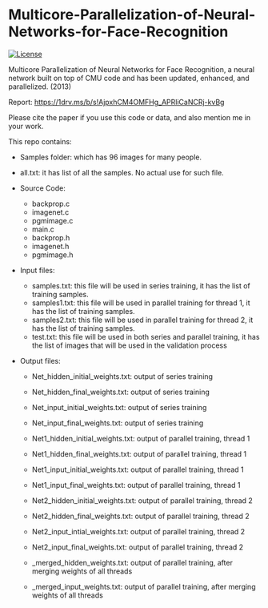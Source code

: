# Multicore-Parallelization-of-Neural-Networks-for-Face-Recognition

[![License](https://img.shields.io/github/license/mashape/apistatus.svg?maxAge=2592000)](https://github.com/ahmedhamdy90/deep-learning-specialization-coursera/blob/master/LICENSE)

Multicore Parallelization of Neural Networks for Face Recognition, a neural network built on top of CMU code and has been updated, enhanced, and parallelized. (2013)

Report: https://1drv.ms/b/s!AjpxhCM4OMFHg_APRliCaNCRj-kvBg

Please cite the paper if you use this code or data, and also mention me in your work.

This repo contains:

- Samples folder: which has 96 images for many people.

- all.txt: it has list of all the samples. No actual use for such file.

- Source Code:
	- backprop.c
	- imagenet.c
	- pgmimage.c
	- main.c
	- backprop.h
	- imagenet.h
	- pgmimage.h

- Input files:
	- samples.txt: this file will be used in series training, it has the list of training samples.
	- samples1.txt: this file will be used in parallel training for thread 1, it has the list of training samples.
	- samples2.txt: this file will be used in parallel training for thread 2, it has the list of training samples.
	- test.txt: this file will be used in both series and parallel training, it has the list of images that will be used in the validation process
	
- Output files:
	- Net_hidden_initial_weights.txt: output of series training
	- Net_hidden_final_weights.txt: output of series training
	- Net_input_initial_weights.txt: output of series training
	- Net_input_final_weights.txt: output of series training

	- Net1_hidden_initial_weights.txt: output of parallel training, thread 1
	- Net1_hidden_final_weights.txt: output of parallel training, thread 1
	- Net1_input_initial_weights.txt: output of parallel training, thread 1
	- Net1_input_final_weights.txt: output of parallel training, thread 1

	- Net2_hidden_initial_weights.txt: output of parallel training, thread 2
	- Net2_hidden_final_weights.txt: output of parallel training, thread 2
	- Net2_input_intial_weights.txt: output of parallel training, thread 2
	- Net2_input_final_weights.txt: output of parallel training, thread 2

	- _merged_hidden_weights.txt: output of parallel training, after merging weights of all threads
	- _merged_input_weights.txt: output of parallel training, after merging weights of all threads
